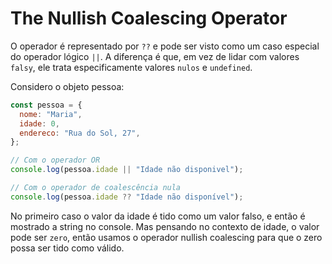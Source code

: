 # The Nullish Coalescing Operator

O operador é representado por `??` e pode ser visto como um caso especial do operador lógico `||`. A diferença é que, em vez de lidar com valores `falsy`, ele trata especificamente valores `nulos` e `undefined`.

Considero o objeto pessoa:

```javascript
const pessoa = {
  nome: "Maria",
  idade: 0,
  endereco: "Rua do Sol, 27",
};

// Com o operador OR
console.log(pessoa.idade || "Idade não disponivel");

// Com o operador de coalescência nula
console.log(pessoa.idade ?? "Idade não disponível");
```

No primeiro caso o valor da idade é tido como um valor falso, e então é mostrado a string no console. Mas pensando no contexto de idade, o valor pode ser `zero`, então usamos o operador nullish coalescing para que o zero possa ser tido como válido.
